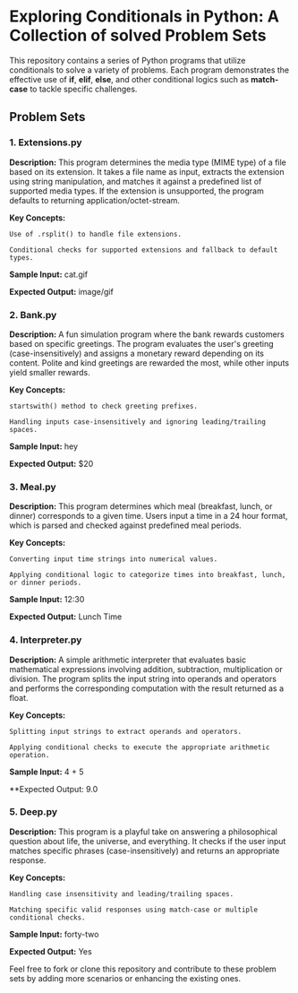 # Exploring Conditionals in Python: A Collection of solved Problem Sets
This repository contains a series of Python programs that utilize conditionals to solve a variety of problems. Each program demonstrates the effective use of **if**, **elif**, **else**, and other conditional logics such as **match-case** to tackle specific challenges.

## Problem Sets
### **1. Extensions.py** 
**Description:** This program determines the media type (MIME type) of a file based on its extension. It takes a file name as input, extracts the extension using string manipulation, and matches it against a predefined list of supported media types. If the extension is unsupported, the program defaults to returning application/octet-stream.

**Key Concepts:**

    Use of .rsplit() to handle file extensions.

    Conditional checks for supported extensions and fallback to default types.

**Sample Input:**
    cat.gif

**Expected Output:**
    image/gif

### **2. Bank.py** 
**Description:** A fun simulation program where the bank rewards customers based on specific greetings. The program evaluates the user's greeting (case-insensitively) and assigns a monetary reward depending on its content. Polite and kind greetings are rewarded the most, while other inputs yield smaller rewards.

**Key Concepts:**

    startswith() method to check greeting prefixes.

    Handling inputs case-insensitively and ignoring leading/trailing spaces.

**Sample Input:**
 hey 

**Expected Output:**
    $20

### **3. Meal.py**
**Description:** This program determines which meal (breakfast, lunch, or dinner) corresponds to a given time. Users input a time in a 24 hour format, which is parsed and checked against predefined meal periods.

**Key Concepts:**

    Converting input time strings into numerical values.

    Applying conditional logic to categorize times into breakfast, lunch, or dinner periods.

**Sample Input:**
    12:30

**Expected Output:**
    Lunch Time

### **4. Interpreter.py**
**Description:** A simple arithmetic interpreter that evaluates basic mathematical expressions involving addition, subtraction, multiplication or division. The program splits the input string into operands and operators and performs the corresponding computation with the result returned as a float.

**Key Concepts:**

    Splitting input strings to extract operands and operators.

    Applying conditional checks to execute the appropriate arithmetic operation.

**Sample Input:**
    4 + 5 

**Expected Output:
    9.0

### **5. Deep.py**
**Description:** This program is a playful take on answering a philosophical question about life, the universe, and everything. It checks if the user input matches specific phrases (case-insensitively) and returns an appropriate response.

**Key Concepts:**

    Handling case insensitivity and leading/trailing spaces.

    Matching specific valid responses using match-case or multiple conditional checks.

**Sample Input:**
    forty-two 

**Expected Output:**
    Yes

Feel free to fork or clone this repository and contribute to these problem sets by adding more scenarios or enhancing the existing ones.
